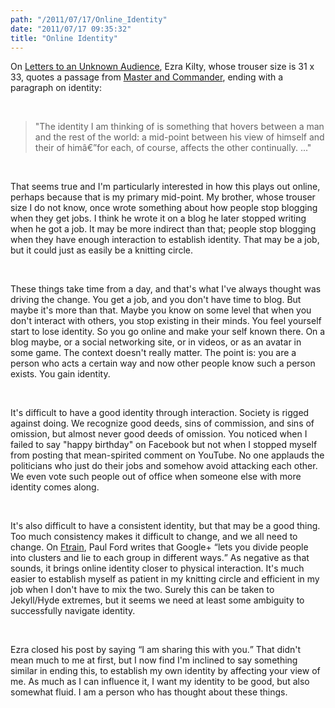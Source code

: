 ```yaml
---
path: "/2011/07/17/Online_Identity" 
date: "2011/07/17 09:35:32" 
title: "Online Identity" 
---
```

<p>On <a href="http://lettersunknown.com/archives/001643.html">Letters to an Unknown Audience</a>, Ezra Kilty, whose trouser size is 31 x 33, quotes a passage from <a href="http://www.amazon.com/Master-Commander-Patrick-OBrian/dp/0393307050">Master and Commander</a>, ending with a paragraph on identity:</p><br><blockquote><p>"The identity I am thinking of is something that hovers between a man and the rest of the world: a mid-point between his view of himself and their of himâ€”for each, of course, affects the other continually. ..."</p></blockquote><br><p>That seems true and I'm particularly interested in how this plays out online, perhaps because that is my primary mid-point. My brother, whose trouser size I do not know, once wrote something about how people stop blogging when they get jobs. I think he wrote it on a blog he later stopped writing when he got a job. It may be more indirect than that; people stop blogging when they have enough interaction to establish identity. That may be a job, but it could just as easily be a knitting circle.</p><br><p>These things take time from a day, and that's what I've always thought was driving the change. You get a job, and you don't have time to blog. But maybe it's more than that. Maybe you know on some level that when you don't interact with others, you stop existing in their minds. You feel yourself start to lose identity. So you go online and make your self known there. On a blog maybe, or a social networking site, or in videos, or as an avatar in some game. The context doesn't really matter. The point is: you are a person who acts a certain way and now other people know such a person exists. You gain identity.</p><br><p>It's difficult to have a good identity through interaction. Society is rigged against doing. We recognize good deeds, sins of commission, and sins of omission, but almost never good deeds of omission. You noticed when I failed to say "happy birthday" on Facebook but not when I stopped myself from posting that mean-spirited comment on YouTube. No one applauds the politicians who just do their jobs and somehow avoid attacking each other. We even vote such people out of office when someone else with more identity comes along.</p><br><p>It's also difficult to have a consistent identity, but that may be a good thing. Too much consistency makes it difficult to change, and we all need to change. On <a href="http://www.ftrain.com/woods-plus.html">Ftrain</a>, Paul Ford writes that Google+ <q>lets you divide people into clusters and lie to each group in different ways.</q> As negative as that sounds, it brings online identity closer to physical interaction. It's much easier to establish myself as patient in my knitting circle and efficient in my job when I don't have to mix the two. Surely this can be taken to Jekyll/Hyde extremes, but it seems we need at least some ambiguity to successfully navigate identity.</p><br><p>Ezra closed his post by saying <q>I am sharing this with you.</q> That didn't mean much to me at first, but I now find I'm inclined to say something similar in ending this, to establish my own identity by affecting your view of me. As much as I can influence it, I want my identity to be good, but also somewhat fluid. I am a person who has thought about these things.</p>